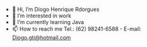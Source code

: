 - 👋 Hi, I’m Diogo Henrique Rdorgues
- 👀 I’m interested in work
- 🌱 I’m currently learning Java
- 📫 How to reach me Tel.: (62) 98241-6588 - E-mail: Diogo.gti@hotmail.com
